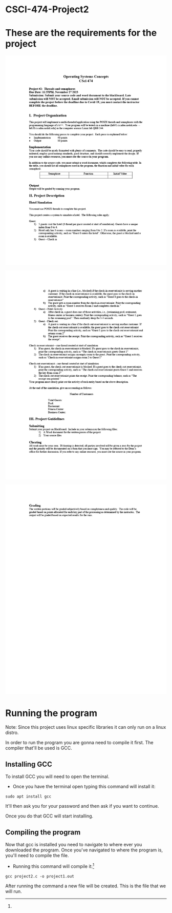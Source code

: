 # CSCI-474-Project2



# These are the requirements for the project
<p align="center">
  <img src="Documents/project_2_2023_Fall_pg1.png" width="688" />
</p>

<p align="center">
  <img src="Documents/project_2_2023_Fall_pg2.png" width="688" />
</p>

<p align="center">
  <img src="Documents/project_2_2023_Fall_pg3.png" width="688" />
</p>

# Running the program
Note: Since this project uses linux specific libraries it can only run on a linux distro.

In order to run the program you are gonna need to compile it first. The compiler that'll be used is GCC.

## Installing GCC
To install GCC you will need to open the terminal.

* Once you have the terminal open typing this command will install it:
```
sudo apt install gcc
```
It'll then ask you for your password and then ask if you want to continue.

Once you do that GCC will start installing.

## Compiling the program
Now that gcc is installed you need to navigate to where ever you downloaded the program. Once you've navigated to where the program is, you'll need to compile the file.

* Running this command will compile it:[^1]
```
gcc project2.c -o project1.out
```
[^1]: 
After running the command a new file will be created. This is the file that we will run.



